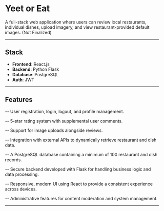 # Yeet or Eat

A full-stack web application where users can review local restaurants, individual dishes, upload imagery, and view restaurant-provided default images. (Not Finalized) 

---

## Stack

- **Frontend**: React.js
- **Backend**: Python Flask
- **Database**: PostgreSQL
- **Auth**: JWT

---

## Features

-- User registration, login, logout, and profile management.

-- 5-star rating system with supplemental user comments.

-- Support for image uploads alongside reviews.

-- Integration with external APIs to dynamically retrieve restaurant and dish data.

-- A PostgreSQL database containing a minimum of 100 restaurant and dish records.

-- Secure backend developed with Flask for handling business logic and data processing.

-- Responsive, modern UI using React to provide a consistent experience across devices.

-- Administrative features for content moderation and system management.


---
